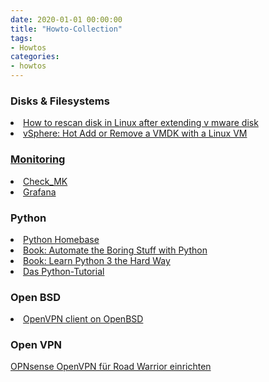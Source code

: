 ```yaml
--- 
date: 2020-01-01 00:00:00
title: "Howto-Collection"
tags:
- Howtos
categories:
- howtos
---
```

### Disks & Filesystems

<li><a href="https://kerneltalks.com/disk-management/how-to-rescan-disk-in-linux-after-extending-vmware-disk/" target="_blank">How to rescan disk in Linux after extending v
mware disk
<li><a href="https://ict-freak.nl/2010/03/30/vsphere-hot-add-or-remove-a-vmdk-with-a-linux-vm/" target="_blank">vSphere: Hot Add or Remove a VMDK with a Linux VM


### Monitoring



<li><a href="https://mathias-kettner.de/check_mk.html" target="_blank">Check_MK<a/></li>
<li><a href="https://grafana.com/" target="_blank">Grafana<a/></li>
<a/></li>

### Python
<li><a href="https://www.python.org/" target="_blank">Python Homebase<a/></li>
<li><a href="https://automatetheboringstuff.com/" target="_blank">Book: Automate the Boring Stuff with Python<a/></li>
<li><a href="https://learnpythonthehardway.org/python3/" target="_blank">Book: Learn Python 3 the Hard Way<a/></li>
<li><a href="https://py-tutorial-de.readthedocs.io/de/python-3.3/" target="_blank">Das Python-Tutorial<a/></li>

### Open BSD
<li><a href="https://www.cyberciti.biz/faq/install-configure-openvpn-client-on-openbsd-desktop" target="_blank">OpenVPN client on OpenBSD<a/></li>

### Open VPN
<a href="https://www.thomas-krenn.com/de/wiki/OPNsense_OpenVPN_f%C3%BCr_Road_Warrior_einrichten">OPNsense OpenVPN für Road Warrior einrichten
